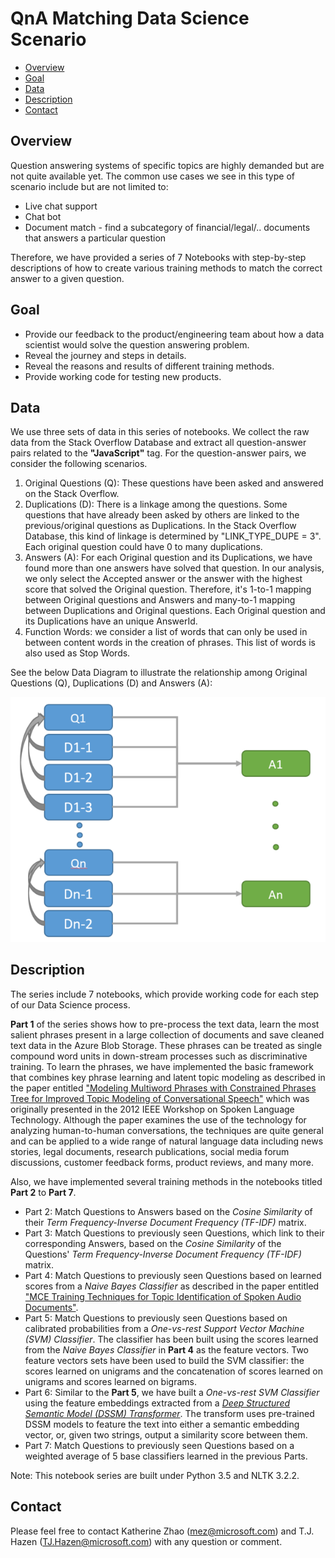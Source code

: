 # QnA Matching Data Science Scenario

- [Overview](#overview)
- [Goal](#goal)
- [Data](#data)
- [Description](#description)
- [Contact](#contact)

## <a name="overview"></a>Overview

Question answering systems of specific topics are highly demanded but are not quite available yet. The common use cases we see in this type of scenario include but are not limited to:
* Live chat support
* Chat bot
* Document match - find a subcategory of financial/legal/.. documents that answers a particular question

Therefore, we have provided a series of 7 Notebooks with step-by-step descriptions of how to create various training methods to match the correct answer to a given question.

## <a name="goal"></a>Goal

* Provide our feedback to the product/engineering team about how a data scientist would solve the question answering problem.
* Reveal the journey and steps in details.
* Reveal the reasons and results of different training methods.
* Provide working code for testing new products.

## <a name="data"></a>Data
We use three sets of data in this series of notebooks. We collect the raw data from the Stack Overflow Database and extract all question-answer pairs related to the __"JavaScript"__ tag. For the question-answer pairs, we consider the following scenarios.

1. Original Questions (Q): These questions have been asked and answered on the Stack Overflow.
2. Duplications (D): There is a linkage among the questions. Some questions that have already been asked by others are linked to the previous/original questions as Duplications. In the Stack Overflow Database, this kind of linkage is determined by "LINK_TYPE_DUPE = 3". Each original question could have 0 to many duplications.
3. Answers (A): For each Original question and its Duplications, we have found more than one answers have solved that question. In our analysis, we only select the Accepted answer or the answer with the highest score that solved the Original question. Therefore, it's 1-to-1 mapping between Original questions and Answers and many-to-1 mapping between Duplications and Original questions. Each Original question and its Duplications have an unique AnswerId.
4. Function Words: we consider a list of words that can only be used in between content words in the creation of phrases. This list of words is also used as Stop Words.

See the below Data Diagram to illustrate the relationship among Original Questions (Q), Duplications (D) and Answers (A):

<img src="https://raw.githubusercontent.com/Azure/Document_Matching/master/pic/data_diagram.png">

## <a name="description"></a>Description

The series include 7 notebooks, which provide working code for each step of our Data Science process.

__Part 1__ of the series shows how to pre-process the text data, learn the most salient phrases present in a large collection of documents and save cleaned text data in the Azure Blob Storage. These phrases can be treated as single compound word units in down-stream processes such as discriminative training. To learn the phrases, we have implemented the basic framework that combines key phrase learning and latent topic modeling as described in the paper entitled ["Modeling Multiword Phrases with Constrained Phrases Tree for Improved Topic Modeling of Conversational Speech"](http://people.csail.mit.edu/hazen/publications/Hazen-SLT-2012.pdf) which was originally presented in the 2012 IEEE Workshop on Spoken Language Technology. Although the paper examines the use of the technology for analyzing human-to-human conversations, the techniques are quite general and can be applied to a wide range of natural language data including news stories, legal documents, research publications, social media forum discussions, customer feedback forms, product reviews, and many more.

Also, we have implemented several training methods in the notebooks titled __Part 2__ to __Part 7__.
* Part 2: Match Questions to Answers based on the _Cosine Similarity_ of their _Term Frequency-Inverse Document Frequency (TF-IDF)_ matrix.
* Part 3: Match Questions to previously seen Questions, which link to their corresponding Answers, based on the _Cosine Similarity_ of the Questions' _Term Frequency-Inverse Document Frequency (TF-IDF)_ matrix.
* Part 4: Match Questions to previously seen Questions based on learned scores from a _Naive Bayes Classifier_ as described in the paper entitled ["MCE Training Techniques for Topic Identification of Spoken Audio Documents"](http://ieeexplore.ieee.org/abstract/document/5742980/).
* Part 5: Match Questions to previously seen Questions based on calibrated probabilities from a _One-vs-rest Support Vector Machine (SVM) Classifier_. The classifier has been built using the scores learned from the _Naive Bayes Classifier_ in __Part 4__ as the feature vectors. Two feature vectors sets have been used to build the SVM classifier: the scores learned on unigrams and the concatenation of scores learned on unigrams and scores learned on bigrams.
* Part 6: Similar to the __Part 5__, we have built a _One-vs-rest SVM Classifier_ using the feature embeddings extracted from a [_Deep Structured Semantic Model (DSSM) Transformer_](https://microsoft.sharepoint.com/teams/TLC/SitePages/Transforms/DssmTransform.aspx). The transform uses pre-trained DSSM models to feature the text into either a semantic embedding vector, or, given two strings, output a similarity score between them.
* Part 7: Match Questions to previously seen Questions based on a weighted average of 5 base classifiers learned in the previous Parts.

Note: This notebook series are built under Python 3.5 and NLTK 3.2.2.

## <a name="contact"></a>Contact

Please feel free to contact Katherine Zhao (mez@microsoft.com) and T.J. Hazen (TJ.Hazen@microsoft.com) with any question or comment.

